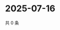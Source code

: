 # 2025-07-16

共 0 条

<!-- BEGIN ZHIHUVIDEO -->
<!-- 最后更新时间 Wed Jul 16 2025 19:10:51 GMT+0800 (China Standard Time) -->

<!-- END ZHIHUVIDEO -->
